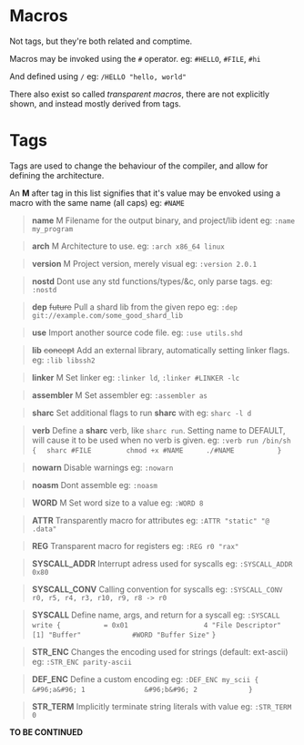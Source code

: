 # Macros
Not tags, but they're both related and comptime.

Macros may be invoked using the `#` operator.
eg: `#HELLO`, `#FILE`, `#hi`

And defined using `/`
eg: `/HELLO "hello, world"`

There also exist so called *transparent macros*,
there are not explicitly shown, and instead mostly derived from tags.


# Tags
Tags are used to change the behaviour of the compiler, 
and allow for defining the architecture.

An **M** after tag in this list signifies that it's value may be envoked
using a macro with the same name (all caps)
eg: `#NAME`


> **name** M
    Filename for the output binary, and project/lib ident
    eg: `:name my_program`

> **arch** M
    Architecture to use.
    eg: `:arch x86_64 linux`

> **version** M
    Project version, merely visual
    eg: `:version 2.0.1`

> **nostd**
    Dont use any std functions/types/&c, only parse tags.
    eg: `:nostd`

> **dep** ~~future~~
    Pull a shard lib from the given repo
    eg: `:dep git://example.com/some_good_shard_lib`

> **use**
    Import another source code file.
    eg: `:use utils.shd`

> **lib** ~~concept~~
    Add an external library, automatically setting linker flags.
    eg: `:lib libssh2`

> **linker** M
    Set linker
    eg: `:linker ld`, `:linker #LINKER -lc`

> **assembler** M
    Set assembler
    eg: `:assembler as`

> **sharc**
    Set additional flags to run **sharc** with
    eg: `sharc -l d`

> **verb**
    Define a **sharc** verb, like `sharc run`.
    Setting name to DEFAULT, will cause it to be used when no verb is given.
    eg:
    `:verb run /bin/sh {`
    `   sharc #FILE       `
    `   chmod +x #NAME    `
    `   ./#NAME           `
    `}                  `

> **nowarn**
    Disable warnings
    eg: `:nowarn`

> **noasm**
    Dont assemble
    eg: `:noasm`

> **WORD** M
    Set word size to a value
    eg: `:WORD 8`

> **ATTR**
    Transparently macro for attributes
    eg: `:ATTR "static" "@ .data"`

> **REG**
    Transparent macro for registers
    eg: `:REG r0 "rax"`

> **SYSCALL_ADDR**
    Interrupt adress used for syscalls
    eg: `:SYSCALL_ADDR 0x80`

> **SYSCALL_CONV**
    Calling convention for syscalls
    eg: `:SYSCALL_CONV r0, r5, r4, r3, r10, r9, r8 -> r0`

> **SYSCALL**
    Define name, args, and return for a syscall
    eg: 
    `:SYSCALL write {       `
    `    = 0x01               `
    `    4 "File Descriptor"`
    `    [1] "Buffer"         `
    `    #WORD "Buffer Size"`
    `}                      `

> **STR_ENC**
    Changes the encoding used for strings (default: ext-ascii)
    eg: `:STR_ENC parity-ascii`
    
> **DEF_ENC**
    Define a custom encoding
    eg:
    `:DEF_ENC my_scii { `
    `   &#96;a&#96; 1             `
    `   &#96;b&#96; 2             `
    `}                  `

> **STR_TERM**
    Implicitly terminate string literals with value
    eg: `:STR_TERM 0`

**TO BE CONTINUED**
